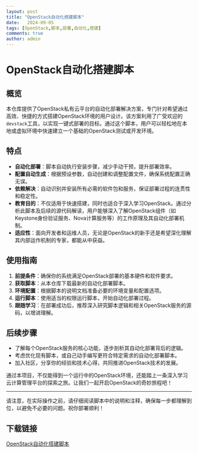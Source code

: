 ```yaml
---
layout: post
title: "OpenStack自动化搭建脚本"
date:   2024-09-05
tags: [OpenStack,脚本,部署,自动化,搭建]
comments: true
author: admin
---
```

# OpenStack自动化搭建脚本

## 概览

本仓库提供了OpenStack私有云平台的自动化部署解决方案，专门针对希望通过高效、快捷的方式搭建OpenStack环境的用户设计。该方案利用了广受欢迎的`devstack`工具，以实现一键式部署的目标。通过这个脚本，用户可以轻松地在本地或虚拟环境中快速建立一个基础的OpenStack测试或开发环境。

## 特点

- **自动化部署**：脚本自动执行安装步骤，减少手动干预，提升部署效率。
- **配置自动生成**：根据预设参数，自动创建和调整配置文件，确保系统配置正确无误。
- **依赖解决**：自动识别并安装所有必需的软件包和服务，保证部署过程的连贯性和稳定性。
- **教育目的**：不仅适用于快速搭建，同时也适合于深入学习OpenStack。通过分析此脚本及后续的源代码解读，用户能够深入了解OpenStack组件（如Keystone身份验证服务、Nova计算服务等）的工作原理及其自动化部署机制。
- **适应性**：面向开发者和运维人员，无论是OpenStack的新手还是希望深化理解其内部运作机制的专家，都能从中获益。

## 使用指南

1. **前提条件**：确保你的系统满足OpenStack部署的基本硬件和软件要求。
2. **获取脚本**：从本仓库下载最新的自动化部署脚本。
3. **环境配置**：根据脚本的说明文档准备必要的环境变量和配置选项。
4. **运行脚本**：使用适当的权限运行脚本，开始自动化部署过程。
5. **跟随学习**：在部署成功后，推荐深入研究脚本逻辑和相关OpenStack服务的源码，以增进理解。

## 后续步骤

- 了解每个OpenStack服务的核心功能，逐步剖析其自动化部署背后的逻辑。
- 考虑优化现有脚本，或自己动手编写更符合特定需求的自动化部署脚本。
- 加入社区，分享你的经验和技术心得，共同推进OpenStack技术的发展。

通过本项目，不仅能得到一个运行中的OpenStack环境，还能踏上一条深入学习云计算管理平台的探索之旅。让我们一起开启OpenStack的奇妙旅程吧！

---

请注意，在实际操作之前，请仔细阅读脚本中的说明和注释，确保每一步都理解到位，以避免不必要的问题。祝你部署顺利！

## 下载链接

[OpenStack自动化搭建脚本](https://pan.quark.cn/s/4a5f5d1b0f1b)